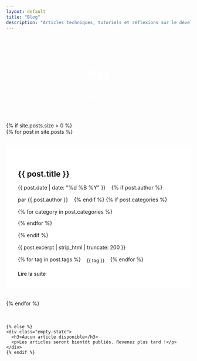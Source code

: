 ```yaml
---
layout: default
title: "Blog"
description: "Articles techniques, tutoriels et réflexions sur le développement web"
---
```


<div class="blog-hero">
  <div class="container">
    <h1>Blog</h1>
    <p class="lead">Articles techniques, tutoriels et réflexions sur le développement web et les technologies.</p>
  </div>
  </div>

<section class="blog-content">
  <div class="container">
    {% if site.posts.size > 0 %}
    <div class="posts-list">
      {% for post in site.posts %}
      <article class="post-item">
        <div class="post-item-content">
          <h2><a href="{{ post.url | relative_url }}">{{ post.title }}</a></h2>
          <div class="post-meta">
            <time datetime="{{ post.date | date_to_xmlschema }}">
              {{ post.date | date: "%d %B %Y" }}
            </time>
            {% if post.author %}
            <span>par {{ post.author }}</span>
            {% endif %}
            {% if post.categories %}
            <div class="post-categories">
              {% for category in post.categories %}
              <span class="category-tag">{{ category }}</span>
              {% endfor %}
            </div>
            {% endif %}
          </div>
          <p>{{ post.excerpt | strip_html | truncate: 200 }}</p>
          <div class="post-tags">
            {% for tag in post.tags %}
            <span class="tag">{{ tag }}</span>
            {% endfor %}
          </div>
          <a href="{{ post.url | relative_url }}" class="read-more">Lire la suite</a>
        </div>
      </article>
      {% endfor %}
    </div>

    {% else %}
    <div class="empty-state">
      <h3>Aucun article disponible</h3>
      <p>Les articles seront bientôt publiés. Revenez plus tard !</p>
    </div>
    {% endif %}
  </div>
</section>

<style>
.blog-hero {
  background: linear-gradient(135deg, var(--primary-color) 0%, color-mix(in srgb, var(--primary-color) 80%, black) 100%);
  color: white;
  padding: 3rem 0;
  text-align: center;
}

.posts-list {
  display: grid;
  gap: 2rem;
  margin-bottom: 3rem;
}

.post-item {
  background: white;
  border: 1px solid var(--border-color);
  border-radius: var(--border-radius-lg);
  padding: 2rem;
  transition: var(--transition);
}

.post-item:hover {
  transform: translateY(-4px);
  box-shadow: var(--shadow-lg);
}

.post-item h2 {
  margin-bottom: 1rem;
}

.post-item h2 a {
  color: var(--text-color);
  text-decoration: none;
}

.post-item h2 a:hover {
  color: var(--primary-color);
}

.post-meta {
  display: flex;
  flex-wrap: wrap;
  gap: 1rem;
  align-items: center;
  margin-bottom: 1rem;
  font-size: 0.9rem;
  color: var(--text-light);
}

.post-categories {
  display: flex;
  gap: 0.5rem;
  flex-wrap: wrap;
}

.category-tag {
  background: var(--primary-color);
  color: white;
  padding: 0.25rem 0.5rem;
  border-radius: 0.25rem;
  font-size: 0.8rem;
}

.post-tags {
  display: flex;
  gap: 0.5rem;
  flex-wrap: wrap;
  margin: 1rem 0;
}

.tag {
  background: var(--bg-light);
  color: var(--text-light);
  padding: 0.25rem 0.5rem;
  border-radius: 0.25rem;
  font-size: 0.8rem;
}

.read-more {
  color: var(--primary-color);
  font-weight: 500;
  text-decoration: none;
}

.read-more:hover {
  text-decoration: underline;
}

.empty-state {
  text-align: center;
  padding: 4rem 2rem;
  color: var(--text-light);
}

@media (max-width: 768px) {
  .post-item {
    padding: 1.5rem;
  }
}
</style>

